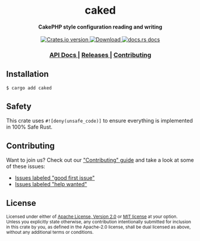 <h1 align="center">caked</h1>
<div align="center">
  <strong>
    CakePHP style configuration reading and writing
  </strong>
</div>

<br />

<div align="center">
  <!-- Crates version -->
  <a href="https://crates.io/crates/caked">
    <img src="https://img.shields.io/crates/v/caked.svg?style=flat-square"
    alt="Crates.io version" />
  </a>
  <!-- Downloads -->
  <a href="https://crates.io/crates/caked">
    <img src="https://img.shields.io/crates/d/caked.svg?style=flat-square"
      alt="Download" />
  </a>
  <!-- docs.rs docs -->
  <a href="https://docs.rs/caked">
    <img src="https://img.shields.io/badge/docs-latest-blue.svg?style=flat-square"
      alt="docs.rs docs" />
  </a>
</div>

<div align="center">
  <h3>
    <a href="https://docs.rs/caked">
      API Docs
    </a>
    <span> | </span>
    <a href="https://github.com/gabbyzhat/caked/releases">
      Releases
    </a>
    <span> | </span>
    <a href="https://github.com/gabbyzhat/caked/blob/master.github/CONTRIBUTING.md">
      Contributing
    </a>
  </h3>
</div>

## Installation
```sh
$ cargo add caked
```

## Safety
This crate uses ``#![deny(unsafe_code)]`` to ensure everything is implemented in
100% Safe Rust.

## Contributing
Want to join us? Check out our ["Contributing" guide][contributing] and take a
look at some of these issues:

- [Issues labeled "good first issue"][good-first-issue]
- [Issues labeled "help wanted"][help-wanted]

[contributing]: https://github.com/gabbyzhat/caked/blob/master.github/CONTRIBUTING.md
[good-first-issue]: https://github.com/gabbyzhat/caked/labels/good%20first%20issue
[help-wanted]: https://github.com/gabbyzhat/caked/labels/help%20wanted

## License

<sup>
Licensed under either of <a href="LICENSE-APACHE">Apache License, Version
2.0</a> or <a href="LICENSE-MIT">MIT license</a> at your option.
</sup>

<br/>

<sub>
Unless you explicitly state otherwise, any contribution intentionally submitted
for inclusion in this crate by you, as defined in the Apache-2.0 license, shall
be dual licensed as above, without any additional terms or conditions.
</sub>
